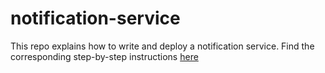 # notification-service
This repo explains how to write and deploy a notification service. Find the corresponding step-by-step instructions [here](https://towardsdatascience.com/practical-python-how-to-write-and-deploy-a-monitoring-notification-service-within-minutes-for-free-b682cffa66ef)
